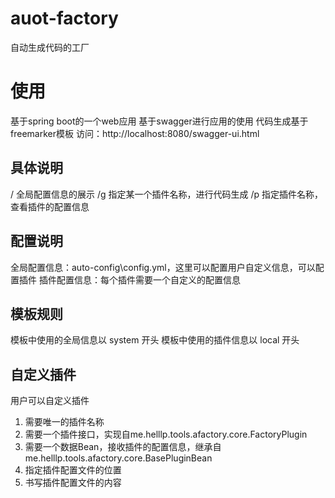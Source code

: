 # auot-factory
自动生成代码的工厂

# 使用
基于spring boot的一个web应用
基于swagger进行应用的使用
代码生成基于freemarker模板
访问：http://localhost:8080/swagger-ui.html

## 具体说明
/ 		全局配置信息的展示
/g 		指定某一个插件名称，进行代码生成
/p 		指定插件名称，查看插件的配置信息

## 配置说明
全局配置信息：auto-config\config.yml，这里可以配置用户自定义信息，可以配置插件
插件配置信息：每个插件需要一个自定义的配置信息

## 模板规则
模板中使用的全局信息以 system 开头
模板中使用的插件信息以 local 开头

## 自定义插件
用户可以自定义插件
1. 需要唯一的插件名称
2. 需要一个插件接口，实现自me.helllp.tools.afactory.core.FactoryPlugin
3. 需要一个数据Bean，接收插件的配置信息，继承自me.helllp.tools.afactory.core.BasePluginBean
4. 指定插件配置文件的位置
5. 书写插件配置文件的内容

